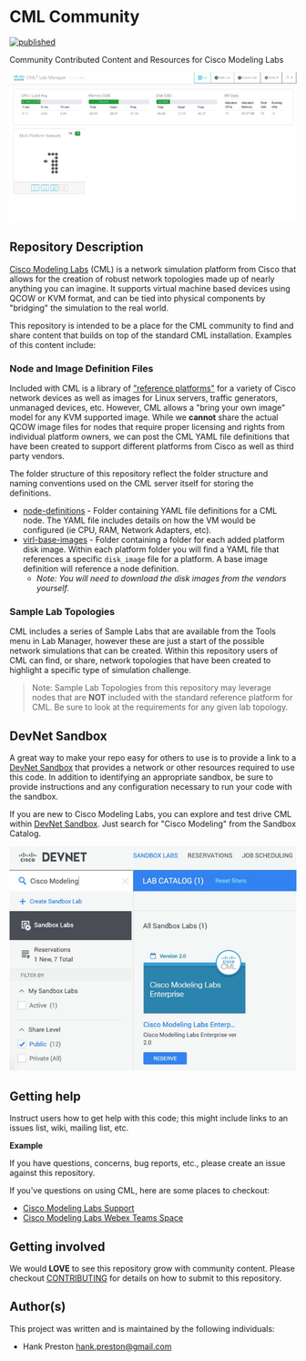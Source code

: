 # CML Community

[![published](https://static.production.devnetcloud.com/codeexchange/assets/images/devnet-published.svg)](https://developer.cisco.com/codeexchange/github/repo/CiscoDevNet/cml-community)

Community Contributed Content and Resources for Cisco Modeling Labs

![](readme_images/cml-labmanager.jpg)
 
## Repository Description

[Cisco Modeling Labs](http://developer.cisco.com/modeling-labs) (CML) is a network simulation platform from Cisco that allows for the creation of robust network topologies made up of nearly anything you can imagine. It supports virtual machine based devices using QCOW or KVM format, and can be tied into physical components by "bridging" the simulation to the real world.  

This repository is intended to be a place for the CML community to find and share content that builds on top of the standard CML installation.  Examples of this content include: 

### Node and Image Definition Files
Included with CML is a library of ["reference platforms"](https://developer.cisco.com/docs/modeling-labs/#!reference-platforms-and-images) for a variety of Cisco network devices as well as images for Linux servers, traffic generators, unmanaged devices, etc.  However, CML allows a "bring your own image" model for any KVM supported image.  While we **cannot** share the actual QCOW image files for nodes that require proper licensing and rights from individual platform owners, we can post the CML YAML file definitions that have been created to support different platforms from Cisco as well as third party vendors. 

The folder structure of this repository reflect the folder structure and naming conventions used on the CML server itself for storing the definitions. 

* [node-definitions](node-definitions) - Folder containing YAML file definitions for a CML node. The YAML file includes details on how the VM would be configured (ie CPU, RAM, Network Adapters, etc).
* [virl-base-images](virl-base-images) - Folder containing a folder for each added platform disk image. Within each platform folder you will find a YAML file that references a specific `disk_image` file for a platform. A base image definition will reference a node definition.
    * *Note: You will need to download the disk images from the vendors yourself.*

### Sample Lab Topologies 
CML includes a series of Sample Labs that are available from the Tools menu in Lab Manager, however these are just a start of the possible network simulations that can be created.  Within this repository users of CML can find, or share, network topologies that have been created to highlight a specific type of simulation challenge.

> Note: Sample Lab Topologies from this repository may leverage nodes that are **NOT** included with the standard reference platform for CML. Be sure to look at the requirements for any given lab topology. 

## DevNet Sandbox
A great way to make your repo easy for others to use is to provide a link to a [DevNet Sandbox](https://developer.cisco.com/site/sandbox/) that provides a network or other resources required to use this code. In addition to identifying an appropriate sandbox, be sure to provide instructions and any configuration necessary to run your code with the sandbox.

If you are new to Cisco Modeling Labs, you can explore and test drive CML within [DevNet Sandbox](https://developer.cisco.com/site/sandbox/). Just search for "Cisco Modeling" from the Sandbox Catalog. 

![](readme_images/sandbox-catalog-cml.jpg)

## Getting help

Instruct users how to get help with this code; this might include links to an issues list, wiki, mailing list, etc.

**Example**

If you have questions, concerns, bug reports, etc., please create an issue against this repository.

If you've questions on using CML, here are some places to checkout: 

* [Cisco Modeling Labs Support](https://developer.cisco.com/docs/modeling-labs/#!support)
* [Cisco Modeling Labs Webex Teams Space](https://eurl.io/#bWHTbWz1Z)

## Getting involved

We would **LOVE** to see this repository grow with community content. Please checkout [CONTRIBUTING](./CONTRIBUTING.md) for details on how to submit to this repository.

## Author(s)

This project was written and is maintained by the following individuals:

* Hank Preston <hank.preston@gmail.com>
